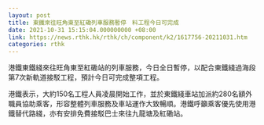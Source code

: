 ```yaml
---
layout: post
title: 東鐵來往旺角東至紅磡列車服務暫停　料工程今日可完成
date: 2021-10-31 15:15:04.000000000 +08:00
link: https://news.rthk.hk/rthk/ch/component/k2/1617756-20211031.htm
categories: rthk
---
```


港鐵東鐵綫來往旺角東至紅磡站的列車服務，今日全日暫停，以配合東鐵綫過海段第7次新軌道接駁工程，預計今日可完成整項工程。

港鐵表示，大約150名工程人員凌晨開始工作，並於東鐵綫車站加派約280名額外職員協助乘客，形容整體列車服務及車站運作大致暢順。港鐵呼籲乘客優先使用港鐵替代路綫，亦有安排免費接駁巴士來往九龍塘及紅磡站。
